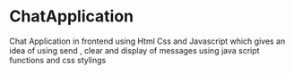 # ChatApplication
Chat Application in frontend using Html Css and Javascript which gives an idea of using send , clear and display of messages using java script functions and css stylings
